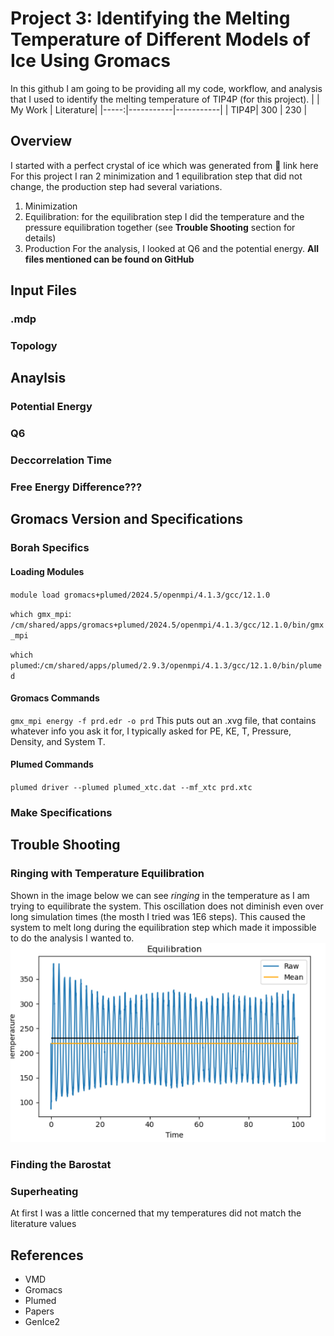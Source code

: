 # Project 3: Identifying the Melting Temperature of Different Models of Ice Using Gromacs
In this github I am going to be providing all my code, workflow, and analysis that I used to identify the melting temperature of TIP4P (for this project).
|      | My Work   | Literature|
|-----:|-----------|-----------|
| TIP4P| 300       | 230       |

## Overview
I started with a perfect crystal of ice which was generated from 🚨 link here
For this project I ran 2 minimization and 1 equilibration step that did not change, the production step had several variations. 
1. Minimization
2. Equilibration: for the equilibration step I did the temperature and the pressure equilibration together (see **Trouble Shooting** section for details)
3. Production
For the analysis, I looked at Q6 and the potential energy.
**All files mentioned can be found on GitHub**

## Input Files
### .mdp
### Topology

## Anaylsis
### Potential Energy
### Q6

### Deccorrelation Time
### Free Energy Difference???

## Gromacs Version and Specifications
### Borah Specifics
#### Loading Modules
`module load gromacs+plumed/2024.5/openmpi/4.1.3/gcc/12.1.0`

`which gmx_mpi`: `/cm/shared/apps/gromacs+plumed/2024.5/openmpi/4.1.3/gcc/12.1.0/bin/gmx_mpi`

`which plumed`:`/cm/shared/apps/plumed/2.9.3/openmpi/4.1.3/gcc/12.1.0/bin/plumed`

#### Gromacs Commands
`gmx_mpi energy -f prd.edr -o prd`
This puts out an .xvg file, that contains whatever info you ask it for, I typically asked for PE, KE, T, Pressure, Density, and System T.
#### Plumed Commands
`plumed driver --plumed plumed_xtc.dat --mf_xtc prd.xtc`
### Make Specifications
### 

## Trouble Shooting
### Ringing with Temperature Equilibration
Shown in the image below we can see *ringing* in the temperature as I am trying to equilibrate the system. This oscillation does not diminish even over long simulation times (the mosth I tried was 1E6 steps). This caused the system to melt long during the equilibration step which made it impossible to do the analysis I wanted to.
![Ringing Temperature](Images/Ringing.png)
### Finding the Barostat
### Superheating
At first I was a little concerned that my temperatures did not match the literature values

## References
* VMD
* Gromacs
* Plumed
* Papers
* GenIce2
